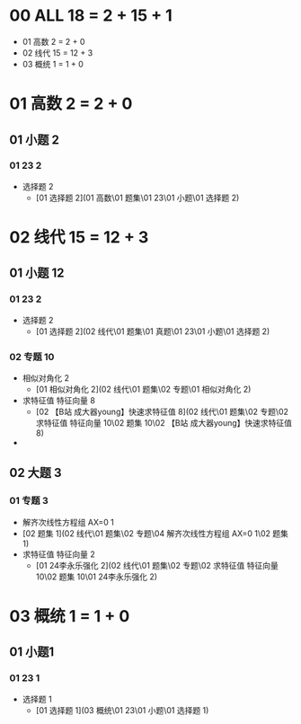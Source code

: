 # 00 ALL 18 = 2 + 15 + 1

* 01 高数 2 = 2 + 0
* 02 线代 15 = 12 + 3
* 03 概统 1 = 1 + 0



# 01 高数 2 = 2 + 0



## 01 小题 2



### 01 23 2

* 选择题  2
  *   [01 选择题 2](01 高数\01 题集\01 23\01 小题\01 选择题 2) 



# 02 线代 15 = 12 + 3



## 01 小题 12



### 01 23 2

* 选择题  2
  *    [01 选择题 2](02 线代\01 题集\01 真题\01 23\01 小题\01 选择题 2) 

### 02 专题 10

* 相似对角化 2
  *   [01 相似对角化 2](02 线代\01 题集\02 专题\01 相似对角化 2) 
* 求特征值 特征向量 8
  *  [02 【B站 成大器young】快速求特征值 8](02 线代\01 题集\02 专题\02 求特征值 特征向量 10\02 题集 10\02 【B站 成大器young】快速求特征值 8)
* 




## 02 大题 3



### 01 专题 3

*  解齐次线性方程组 AX=0 1
  *   [02 题集 1](02 线代\01 题集\02 专题\04 解齐次线性方程组 AX=0 1\02 题集 1) 
*  求特征值 特征向量 2
   *   [01 24李永乐强化 2](02 线代\01 题集\02 专题\02 求特征值 特征向量 10\02 题集 10\01 24李永乐强化 2) 




# 03 概统 1 =  1 + 0



## 01 小题1



### 01 23 1

* 选择题 1
  *   [01 选择题 1](03 概统\01 23\01 小题\01 选择题 1) 